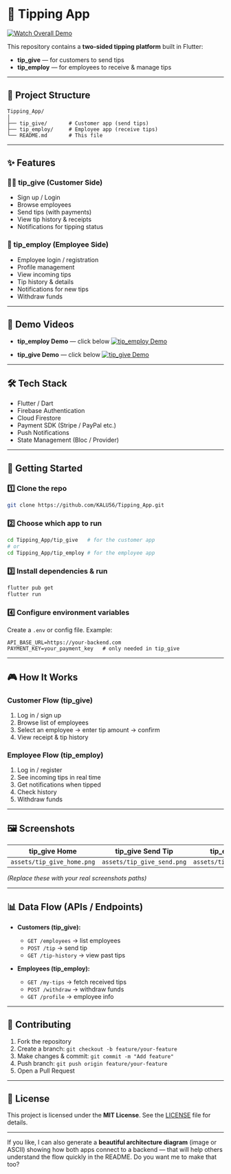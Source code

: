 

# 💸 Tipping App

[![Watch Overall Demo](assets/tipping_app_demo.png)](https://youtu.be/your_overall_demo_video)

This repository contains a **two-sided tipping platform** built in Flutter:

* **tip_give** — for customers to send tips
* **tip_employ** — for employees to receive & manage tips

---

## 📂 Project Structure

```
Tipping_App/
│
├── tip_give/       # Customer app (send tips)
├── tip_employ/     # Employee app (receive tips)
└── README.md       # This file
```

---

## ✨ Features

### 🧑‍💼 tip_give (Customer Side)

* Sign up / Login
* Browse employees
* Send tips (with payments)
* View tip history & receipts
* Notifications for tipping status

### 👔 tip_employ (Employee Side)

* Employee login / registration
* Profile management
* View incoming tips
* Tip history & details
* Notifications for new tips
* Withdraw funds

---

## 🎥 Demo Videos

* **tip_employ Demo** — click below
  [![tip\_employ Demo](https://img.youtube.com/vi/dALlBdwtitY/0.jpg)](https://youtube.com/shorts/dALlBdwtitY)

* **tip_give Demo** — click below
  [![tip\_give Demo](https://img.youtube.com/vi/GKrOXeTtU4A/0.jpg)](https://youtube.com/shorts/GKrOXeTtU4A)

---

## 🛠️ Tech Stack

* Flutter / Dart
* Firebase Authentication
* Cloud Firestore
* Payment SDK (Stripe / PayPal etc.)
* Push Notifications
* State Management (Bloc / Provider)

---

## 🚀 Getting Started

### 1️⃣ Clone the repo

```bash
git clone https://github.com/KALU56/Tipping_App.git
```

### 2️⃣ Choose which app to run

```bash
cd Tipping_App/tip_give   # for the customer app  
# or  
cd Tipping_App/tip_employ # for the employee app
```

### 3️⃣ Install dependencies & run

```bash
flutter pub get
flutter run
```

### 4️⃣ Configure environment variables

Create a `.env` or config file. Example:

```env
API_BASE_URL=https://your-backend.com
PAYMENT_KEY=your_payment_key   # only needed in tip_give
```

---

## 🎮 How It Works

### Customer Flow (tip_give)

1. Log in / sign up
2. Browse list of employees
3. Select an employee → enter tip amount → confirm
4. View receipt & tip history

### Employee Flow (tip_employ)

1. Log in / register
2. See incoming tips in real time
3. Get notifications when tipped
4. Check history
5. Withdraw funds

---

## 🖼️ Screenshots

| tip_give Home              | tip_give Send Tip          | tip_employ Dashboard              | tip_employ History              |
| -------------------------- | -------------------------- | --------------------------------- | ------------------------------- |
| `assets/tip_give_home.png` | `assets/tip_give_send.png` | `assets/tip_employ_dashboard.png` | `assets/tip_employ_history.png` |

*(Replace these with your real screenshots paths)*

---

## 📊 Data Flow (APIs / Endpoints)

* **Customers (tip_give):**

  * `GET /employees` → list employees
  * `POST /tip` → send tip
  * `GET /tip-history` → view past tips

* **Employees (tip_employ):**

  * `GET /my-tips` → fetch received tips
  * `POST /withdraw` → withdraw funds
  * `GET /profile` → employee info

---

## 🤝 Contributing

1. Fork the repository
2. Create a branch: `git checkout -b feature/your-feature`
3. Make changes & commit: `git commit -m "Add feature"`
4. Push branch: `git push origin feature/your-feature`
5. Open a Pull Request

---

## 📜 License

This project is licensed under the **MIT License**.
See the [LICENSE](LICENSE) file for details.

---

If you like, I can also generate a **beautiful architecture diagram** (image or ASCII) showing how both apps connect to a backend — that will help others understand the flow quickly in the README. Do you want me to make that too?
